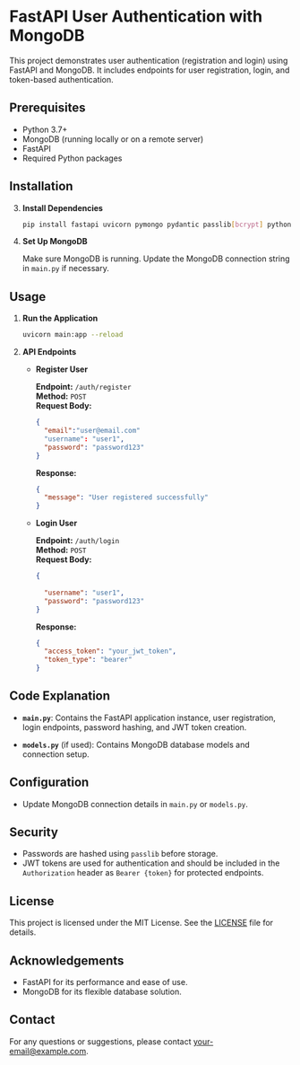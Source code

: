 # FastAPI User Authentication with MongoDB

This project demonstrates user authentication (registration and login) using FastAPI and MongoDB. It includes endpoints for user registration, login, and token-based authentication.

## Prerequisites

- Python 3.7+
- MongoDB (running locally or on a remote server)
- FastAPI
- Required Python packages

## Installation

3. **Install Dependencies**

    ```bash
    pip install fastapi uvicorn pymongo pydantic passlib[bcrypt] python-jose
    ```

4. **Set Up MongoDB**

    Make sure MongoDB is running. Update the MongoDB connection string in `main.py` if necessary.

## Usage

1. **Run the Application**

    ```bash
    uvicorn main:app --reload
    ```

2. **API Endpoints**

    - **Register User**

      **Endpoint:** `/auth/register`  
      **Method:** `POST`  
      **Request Body:**
      ```json
      {
        "email":"user@email.com"
        "username": "user1",
        "password": "password123"
      }
      ```
      **Response:**
      ```json
      {
        "message": "User registered successfully"
      }
      ```

    - **Login User**

      **Endpoint:** `/auth/login`  
      **Method:** `POST`  
      **Request Body:**
      ```json
      {
       
        "username": "user1",
        "password": "password123"
      }
      ```
      **Response:**
      ```json
      {
        "access_token": "your_jwt_token",
        "token_type": "bearer"
      }
      ```

## Code Explanation

- **`main.py`**: Contains the FastAPI application instance, user registration, login endpoints, password hashing, and JWT token creation.

- **`models.py`** (if used): Contains MongoDB database models and connection setup.

## Configuration

- Update MongoDB connection details in `main.py` or `models.py`.

## Security

- Passwords are hashed using `passlib` before storage.
- JWT tokens are used for authentication and should be included in the `Authorization` header as `Bearer {token}` for protected endpoints.

## License

This project is licensed under the MIT License. See the [LICENSE](LICENSE) file for details.

## Acknowledgements

- FastAPI for its performance and ease of use.
- MongoDB for its flexible database solution.

## Contact

For any questions or suggestions, please contact [your-email@example.com](mailto:your-email@example.com).

